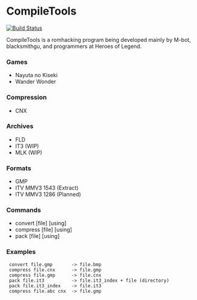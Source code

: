 # CompileTools
[![Build Status](https://travis-ci.org/M-bot/CompileTools.svg?branch=master)](https://travis-ci.org/M-bot/CompileTools)

CompileTools is a romhacking program being developed mainly by M-bot, blacksmithgu, and programmers at Heroes of Legend.

### Games
  * Nayuta no Kiseki
  * Wander Wonder

### Compression
  * CNX
  
### Archives
  * FLD
  * IT3 (WIP)
  * MLK (WIP)
  
### Formats
  * GMP
  * ITV MMV3 1543 (Extract)
  * ITV MMV3 1286 (Planned)

### Commands
 * convert [file] [using]
 * compress [file] [using]
 * pack [file] [using]

### Examples
```
 convert file.gmp       -> file.bmp
 compress file.cnx      -> file.gmp
 compress file.gmp      -> file.cnx
 pack file.it3          -> file.it3_index + file (directory)
 pack file.it3_index    -> file.it3
 compress file.abc cnx  -> file.gmp
```
